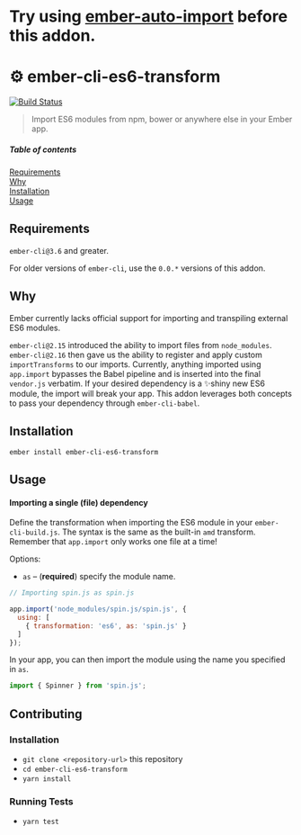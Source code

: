 # Try using [ember-auto-import](https://github.com/ef4/ember-auto-import) before this addon.

# ⚙️ ember-cli-es6-transform

[![Build Status](https://travis-ci.org/sandydoo/ember-cli-es6-transform.svg?branch=master)](https://travis-ci.org/sandydoo/ember-cli-es6-transform)

> Import ES6 modules from npm, bower or anywhere else in your Ember app.

##### Table of contents

[Requirements](#requirements)  
[Why](#why)  
[Installation](#installation)  
[Usage](#usage)  

## Requirements

`ember-cli@3.6` and greater.

For older versions of `ember-cli`, use the `0.0.*` versions of this addon.

## Why

Ember currently lacks official support for importing and transpiling external ES6 modules.

`ember-cli@2.15` introduced the ability to import files from `node_modules`. `ember-cli@2.16` then gave us the ability to register and apply custom `importTransforms` to our imports. Currently, anything imported using `app.import` bypasses the Babel pipeline and is inserted into the final `vendor.js` verbatim. If your desired dependency is a ✨shiny new ES6 module, the import will break your app. This addon leverages both concepts to pass your dependency through `ember-cli-babel`.

## Installation

`ember install ember-cli-es6-transform`

## Usage

#### Importing a single (file) dependency

Define the transformation when importing the ES6 module in your `ember-cli-build.js`. The syntax is the same as the built-in `amd` transform.
Remember that `app.import` only works one file at a time!

Options:

* `as` – (**required**) specify the module name.

```js
// Importing spin.js as spin.js

app.import('node_modules/spin.js/spin.js', {
  using: [
    { transformation: 'es6', as: 'spin.js' }
  ]
});
```

In your app, you can then import the module using the name you specified in `as`.

```js
import { Spinner } from 'spin.js';
```

## Contributing

### Installation

* `git clone <repository-url>` this repository
* `cd ember-cli-es6-transform`
* `yarn install`

### Running Tests

* `yarn test`
